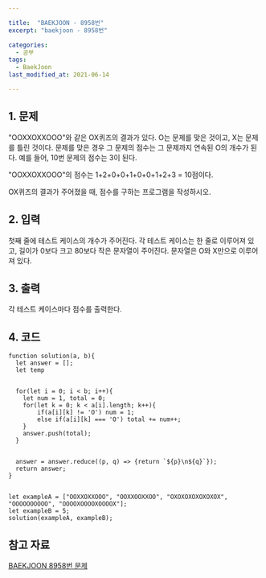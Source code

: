 ```yaml
---

title:  "BAEKJOON - 8958번"
excerpt: "baekjoon - 8958번"

categories:
  - 공부
tags:
  - BaekJoon
last_modified_at: 2021-06-14

---
```


## 1. 문제

"OOXXOXXOOO"와 같은 OX퀴즈의 결과가 있다. O는 문제를 맞은 것이고, X는 문제를 틀린 것이다. 문제를 맞은 경우 그 문제의 점수는 그 문제까지 연속된 O의 개수가 된다. 예를 들어, 10번 문제의 점수는 3이 된다.

"OOXXOXXOOO"의 점수는 1+2+0+0+1+0+0+1+2+3 = 10점이다.

OX퀴즈의 결과가 주어졌을 때, 점수를 구하는 프로그램을 작성하시오.

## 2. 입력

첫째 줄에 테스트 케이스의 개수가 주어진다. 각 테스트 케이스는 한 줄로 이루어져 있고, 길이가 0보다 크고 80보다 작은 문자열이 주어진다. 문자열은 O와 X만으로 이루어져 있다.

## 3. 출력

각 테스트 케이스마다 점수를 출력한다.

## 4. 코드

```
function solution(a, b){
  let answer = [];
  let temp 


  for(let i = 0; i < b; i++){
    let num = 1, total = 0;
    for(let k = 0; k < a[i].length; k++){
        if(a[i][k] != 'O') num = 1;
        else if(a[i][k] === 'O') total += num++;
    }
    answer.push(total);
  }


  answer = answer.reduce((p, q) => {return `${p}\n${q}`});
  return answer;
}


let exampleA = ["OOXXOXXOOO", "OOXXOOXXOO", "OXOXOXOXOXOXOX", "OOOOOOOOOO", "OOOOXOOOOXOOOOX"];
let exampleB = 5;
solution(exampleA, exampleB);
```

## 참고 자료

[BAEKJOON 8958번 문제][1]

[1]: https://www.acmicpc.net/problem/8958